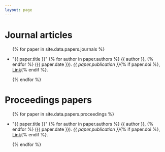 ```yaml
---
layout: page
---
```


# Journal articles 

<ul class="posts">
  {% for paper in site.data.papers.journals %}
  <li>
    <p> "{{ paper.title }}" {% for author in paper.authors %} {{ author }},
    {% endfor %} ({{ paper.date }}). <i>{{ paper.publication }}</i>{% if paper.doi %}, 
    <a href="http://doi.org/{{ paper.doi }}">Link</a>{% endif %}.</p>
  </li>
  {% endfor %}
</ul>

# Proceedings papers

<ul class="posts">
  {% for paper in site.data.papers.proceedings %}
  <li>
    <p> "{{ paper.title }}" {% for author in paper.authors %} {{ author }},
    {% endfor %} ({{ paper.date }}). <i>{{ paper.publication }}</i>{% if paper.doi %}, 
    <a href="http://doi.org/{{ paper.doi }}">Link</a>{% endif %}.</p>
  </li>
  {% endfor %}
</ul>

